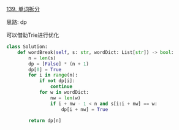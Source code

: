 
[139. 单词拆分](https://leetcode.cn/problems/word-break/description)

思路: dp

可以借助Trie进行优化

```python []
class Solution:
    def wordBreak(self, s: str, wordDict: List[str]) -> bool:
        n = len(s)
        dp = [False] * (n + 1)
        dp[0] = True
        for i in range(n):
            if not dp[i]:
                continue
            for w in wordDict:
                nw = len(w)
                if i + nw - 1 < n and s[i:i + nw] == w:
                    dp[i + nw] = True

        return dp[n]
                    
```